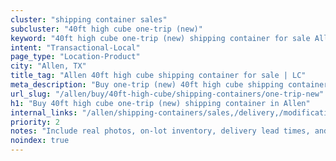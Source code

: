 ```yaml
---
cluster: "shipping container sales"
subcluster: "40ft high cube one-trip (new)"
keyword: "40ft high cube one-trip (new) shipping container for sale Allen, TX"
intent: "Transactional-Local"
page_type: "Location-Product"
city: "Allen, TX"
title_tag: "Allen 40ft high cube shipping container for sale | LC"
meta_description: "Buy one-trip (new) 40ft high cube shipping container sale with local delivery in Allen, TX. LC Container — local Since 2003. Request a fast quote today."
url_slug: "/allen/buy/40ft-high-cube/shipping-containers/one-trip-new"
h1: "Buy 40ft high cube one-trip (new) shipping container in Allen"
internal_links: "/allen/shipping-containers/sales,/delivery,/modifications"
priority: 2
notes: "Include real photos, on-lot inventory, delivery lead times, and financing info."
noindex: true
---
```


<!-- TODO: Add unique city/inventory copy, images, and internal links here. -->
